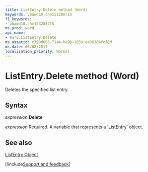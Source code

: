 ```yaml
---
title: ListEntry.Delete method (Word)
keywords: vbawd10.chm153288715
f1_keywords:
- vbawd10.chm153288715
ms.prod: word
api_name:
- Word.ListEntry.Delete
ms.assetid: c390d865-71a4-be90-1839-ea86304fcf0d
ms.date: 06/08/2017
localization_priority: Normal
---
```



# ListEntry.Delete method (Word)

Deletes the specified list entry.


## Syntax

_expression_.**Delete**

_expression_ Required. A variable that represents a '[ListEntry](Word.ListEntry.md)' object.


## See also


[ListEntry Object](Word.ListEntry.md)

[!include[Support and feedback](~/includes/feedback-boilerplate.md)]